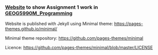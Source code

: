 ### [Website](https://hannahwh05.github.io/) to show Assignment 1 work in [GEOG5990M_Programming](https://github.com/hannahwh05/GEOG5990M_Programming)

Website is published with Jekyll using Minimal theme:
https://pages-themes.github.io/minimal/

Minimal theme repository: https://github.com/pages-themes/minimal

Licence: https://github.com/pages-themes/minimal/blob/master/LICENSE
